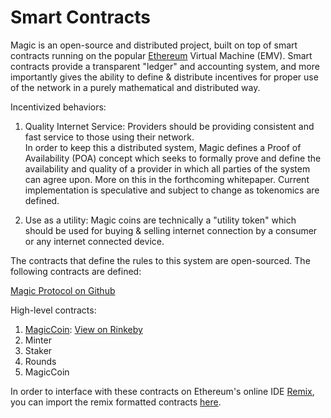# Smart Contracts 

Magic is an open-source and distributed project, built on top of smart contracts running on the popular [Ethereum](https://www.ethereum.org/) 
Virtual Machine (EMV).  Smart contracts provide a transparent "ledger" and accounting system, and more importantly gives 
the ability to define & distribute incentives for proper use of the network in a purely mathematical and distributed way.

Incentivized behaviors:
1. Quality Internet Service:  Providers should be providing consistent and fast service to those using their network.  
In order to keep this a distributed system, Magic defines a Proof of Availability (POA) concept which seeks to formally prove and define 
the availability and quality of a provider in which all parties of the system can agree upon.  More on this in 
the forthcoming whitepaper. Current implementation is speculative and subject to change as tokenomics are defined.

1. Use as a utility:  Magic coins are technically a "utility token" which should be used for buying & selling internet
connection by a consumer or any internet connected device.

The contracts that define the rules to this system are open-sourced.  The following contracts are defined:

[Magic Protocol on Github](https://github.com/magic-network/magic-protocol)

High-level contracts:
1. [MagicCoin](https://github.com/magic-network/magic-protocol/blob/master/contracts/token/MagicToken.sol): [View on Rinkeby](https://rinkeby.etherscan.io/token/0xc3cbfd0d0f583987ea43d92f7bc2624052ffd6f5)
1. Minter
1. Staker
1. Rounds
1. MagicCoin

In order to interface with these contracts on Ethereum's online IDE [Remix](https://remix.ethereum.org), you can import the 
remix formatted contracts [here](https://github.com/magic-network/magic-protocol/tree/master/remix).

